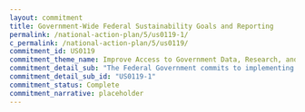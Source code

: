 ```yaml
---
layout: commitment
title: Government-Wide Federal Sustainability Goals and Reporting
permalink: /national-action-plan/5/us0119-1/
c_permalink: /national-action-plan/5/us0119/
commitment_id: US0119
commitment_theme_name: Improve Access to Government Data, Research, and Information
commitment_detail_sub: "The Federal Government commits to implementing this Executive Order (14057 on Catalyzing Clean Entergy Industries and Jobs Through Federal Sustainability) and making these annual reports, data, and scorecards measuring progress available to the public at http://www.sustainability.gov."
commitment_detail_sub_id: "US0119-1"
commitment_status: Complete
commitment_narrative: placeholder
---
```


